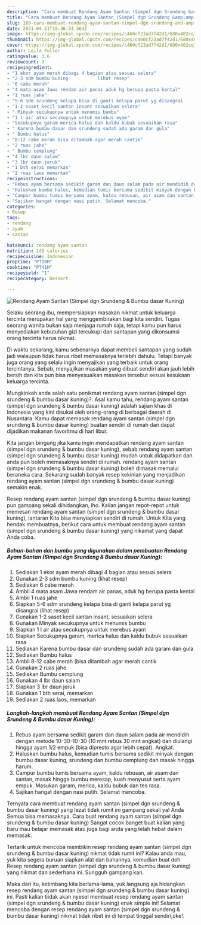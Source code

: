 ```yaml
---
description: "Cara membuat Rendang Ayam Santan (Simpel dgn Srundeng &amp;amp; Bumbu dasar Kuning) Sederhana Untuk Jualan"
title: "Cara membuat Rendang Ayam Santan (Simpel dgn Srundeng &amp;amp; Bumbu dasar Kuning) Sederhana Untuk Jualan"
slug: 169-cara-membuat-rendang-ayam-santan-simpel-dgn-srundeng-and-amp-bumbu-dasar-kuning-sederhana-untuk-jualan
date: 2021-04-21T19:36:34.564Z
image: https://img-global.cpcdn.com/recipes/c460cf23ad7f42d1/680x482cq70/rendang-ayam-santan-simpel-dgn-srundeng-bumbu-dasar-kuning-foto-resep-utama.jpg
thumbnail: https://img-global.cpcdn.com/recipes/c460cf23ad7f42d1/680x482cq70/rendang-ayam-santan-simpel-dgn-srundeng-bumbu-dasar-kuning-foto-resep-utama.jpg
cover: https://img-global.cpcdn.com/recipes/c460cf23ad7f42d1/680x482cq70/rendang-ayam-santan-simpel-dgn-srundeng-bumbu-dasar-kuning-foto-resep-utama.jpg
author: Leila Fuller
ratingvalue: 3.6
reviewcount: 3
recipeingredient:
- "1 ekor ayam merah dibagi 4 bagian atau sesuai selera"
- "2-3 sdm bumbu kuning           lihat resep"
- "6 cabe merah"
- "4 mata asam Jawa rendam air panas aduk hg berupa pasta kental"
- "1 ruas jahe"
- "5-6 sdm srundeng kelapa bisa di ganti kelapa parut yg disangrai           lihat resep"
- "1-2 saset kecil santan insant sesuaikan selera"
- " Minyak secukupnya untuk menumis bumbu"
- "1 l air atau secukupnya untuk merebus ayam"
- "Secukupnya garam merica halus dan kaldu bubuk sesuaikan rasa"
- " Karena bumbu dasar dan srundeng sudah ada garam dan gula"
- " Bumbu halus"
- "8-12 cabe merah bisa ditambah agar merah cantik"
- "2 ruas jahe"
- " Bumbu cemplung"
- "4 lbr daun salam"
- "3 lbr daun jeruk"
- "1 bth serai memarkan"
- "2 ruas laos memarkan"
recipeinstructions:
- "Rebus ayam bersama sedikit garam dan daun salam pada air mendidih dengan metode 10-30-10-30 (10 mnt rebus 30 mnt angkat) dan diulangi hingga ayam 1/2 empuk (bisa dipresto agar lebih cepat). Angkat."
- "Haluskan bumbu halus, kemudian tumis bersama sedikit minyak dengan bumbu dasar kuning, srundeng dan bumbu cemplung dan masak hingga harum."
- "Campur bumbu tumis bersama ayam, kaldu rebusan, air asam dan santan, masak hingga bumbu meresap, kuah menyusut serta ayam empuk. Masukan garam, merica, kaldu bubuk dan tes rasa."
- "Sajikan hangat dengan nasi putih. Selamat mencoba."
categories:
- Resep
tags:
- rendang
- ayam
- santan

katakunci: rendang ayam santan 
nutrition: 140 calories
recipecuisine: Indonesian
preptime: "PT10M"
cooktime: "PT41M"
recipeyield: "1"
recipecategory: Dessert

---
```



![Rendang Ayam Santan (Simpel dgn Srundeng &amp; Bumbu dasar Kuning)](https://img-global.cpcdn.com/recipes/c460cf23ad7f42d1/680x482cq70/rendang-ayam-santan-simpel-dgn-srundeng-bumbu-dasar-kuning-foto-resep-utama.jpg)

Selaku seorang ibu, mempersiapkan masakan nikmat untuk keluarga tercinta merupakan hal yang menggembirakan bagi kita sendiri. Tugas seorang  wanita bukan saja menjaga rumah saja, tetapi kamu pun harus menyediakan kebutuhan gizi tercukupi dan santapan yang dikonsumsi orang tercinta harus nikmat.

Di waktu  sekarang, kamu sebenarnya dapat membeli santapan yang sudah jadi walaupun tidak harus ribet memasaknya terlebih dahulu. Tetapi banyak juga orang yang selalu ingin menyajikan yang terbaik untuk orang tercintanya. Sebab, menyajikan masakan yang dibuat sendiri akan jauh lebih bersih dan kita pun bisa menyesuaikan masakan tersebut sesuai kesukaan keluarga tercinta. 



Mungkinkah anda salah satu penikmat rendang ayam santan (simpel dgn srundeng &amp; bumbu dasar kuning)?. Asal kamu tahu, rendang ayam santan (simpel dgn srundeng &amp; bumbu dasar kuning) adalah sajian khas di Indonesia yang kini disukai oleh orang-orang di berbagai daerah di Nusantara. Kamu dapat memasak rendang ayam santan (simpel dgn srundeng &amp; bumbu dasar kuning) buatan sendiri di rumah dan dapat dijadikan makanan favoritmu di hari libur.

Kita jangan bingung jika kamu ingin mendapatkan rendang ayam santan (simpel dgn srundeng &amp; bumbu dasar kuning), sebab rendang ayam santan (simpel dgn srundeng &amp; bumbu dasar kuning) mudah untuk didapatkan dan anda pun boleh memasaknya sendiri di rumah. rendang ayam santan (simpel dgn srundeng &amp; bumbu dasar kuning) boleh dimasak memalui beraneka cara. Sekarang sudah banyak resep kekinian yang menjadikan rendang ayam santan (simpel dgn srundeng &amp; bumbu dasar kuning) semakin enak.

Resep rendang ayam santan (simpel dgn srundeng &amp; bumbu dasar kuning) pun gampang sekali dihidangkan, lho. Kalian jangan repot-repot untuk memesan rendang ayam santan (simpel dgn srundeng &amp; bumbu dasar kuning), lantaran Kita bisa menyiapkan sendiri di rumah. Untuk Kita yang hendak membuatnya, berikut cara untuk membuat rendang ayam santan (simpel dgn srundeng &amp; bumbu dasar kuning) yang nikamat yang dapat Anda coba.

<!--inarticleads1-->

##### Bahan-bahan dan bumbu yang digunakan dalam pembuatan Rendang Ayam Santan (Simpel dgn Srundeng &amp; Bumbu dasar Kuning):

1. Sediakan 1 ekor ayam merah dibagi 4 bagian atau sesuai selera
1. Gunakan 2-3 sdm bumbu kuning           (lihat resep)
1. Sediakan 6 cabe merah
1. Ambil 4 mata asam Jawa rendam air panas, aduk hg berupa pasta kental
1. Ambil 1 ruas jahe
1. Siapkan 5-6 sdm srundeng kelapa bisa di ganti kelapa parut yg disangrai           (lihat resep)
1. Gunakan 1-2 saset kecil santan insant, sesuaikan selera
1. Gunakan  Minyak secukupnya untuk menumis bumbu
1. Siapkan 1 l air atau secukupnya untuk merebus ayam
1. Siapkan Secukupnya garam, merica halus dan kaldu bubuk sesuaikan rasa
1. Sediakan  Karena bumbu dasar dan srundeng sudah ada garam dan gula
1. Sediakan  Bumbu halus
1. Ambil 8-12 cabe merah (bisa ditambah agar merah cantik
1. Gunakan 2 ruas jahe
1. Sediakan  Bumbu cemplung
1. Gunakan 4 lbr daun salam
1. Siapkan 3 lbr daun jeruk
1. Gunakan 1 bth serai, memarkan
1. Sediakan 2 ruas laos, memarkan




<!--inarticleads2-->

##### Langkah-langkah membuat Rendang Ayam Santan (Simpel dgn Srundeng &amp; Bumbu dasar Kuning):

1. Rebus ayam bersama sedikit garam dan daun salam pada air mendidih dengan metode 10-30-10-30 (10 mnt rebus 30 mnt angkat) dan diulangi hingga ayam 1/2 empuk (bisa dipresto agar lebih cepat). Angkat.
1. Haluskan bumbu halus, kemudian tumis bersama sedikit minyak dengan bumbu dasar kuning, srundeng dan bumbu cemplung dan masak hingga harum.
1. Campur bumbu tumis bersama ayam, kaldu rebusan, air asam dan santan, masak hingga bumbu meresap, kuah menyusut serta ayam empuk. Masukan garam, merica, kaldu bubuk dan tes rasa.
1. Sajikan hangat dengan nasi putih. Selamat mencoba.




Ternyata cara membuat rendang ayam santan (simpel dgn srundeng &amp; bumbu dasar kuning) yang lezat tidak rumit ini gampang sekali ya! Anda Semua bisa memasaknya. Cara buat rendang ayam santan (simpel dgn srundeng &amp; bumbu dasar kuning) Sangat cocok banget buat kalian yang baru mau belajar memasak atau juga bagi anda yang telah hebat dalam memasak.

Tertarik untuk mencoba membikin resep rendang ayam santan (simpel dgn srundeng &amp; bumbu dasar kuning) nikmat tidak rumit ini? Kalau anda mau, yuk kita segera buruan siapkan alat dan bahannya, kemudian buat deh Resep rendang ayam santan (simpel dgn srundeng &amp; bumbu dasar kuning) yang nikmat dan sederhana ini. Sungguh gampang kan. 

Maka dari itu, ketimbang kita berlama-lama, yuk langsung aja hidangkan resep rendang ayam santan (simpel dgn srundeng &amp; bumbu dasar kuning) ini. Pasti kalian tiidak akan nyesel membuat resep rendang ayam santan (simpel dgn srundeng &amp; bumbu dasar kuning) enak simple ini! Selamat mencoba dengan resep rendang ayam santan (simpel dgn srundeng &amp; bumbu dasar kuning) nikmat tidak ribet ini di tempat tinggal sendiri,oke!.

